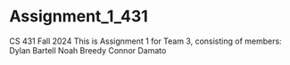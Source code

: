 # Assignment_1_431
CS 431 Fall 2024
This is Assignment 1 for Team 3, consisting of members:
Dylan Bartell
Noah Breedy
Connor Damato
